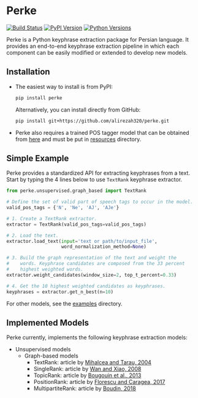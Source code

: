 # Perke
[![Build Status](https://travis-ci.com/alirezah320/perke.svg?branch=master)](https://travis-ci.com/alirezah320/perke)
[![PyPI Version](https://img.shields.io/pypi/v/perke)](https://pypi.python.org/pypi/perke)
[![Python Versions](https://img.shields.io/pypi/pyversions/perke)](https://pypi.org/project/perke)

Perke is a Python keyphrase extraction package for Persian language. It 
provides an end-to-end keyphrase extraction pipeline in which each component 
can be easily modified or extended to develop new models.

## Installation
- The easiest way to install is from PyPI:
  ```bash
  pip install perke
  ```
  Alternatively, you can install directly from GitHub:
  ```bash
  pip install git+https://github.com/alirezah320/perke.git
  ```
- Perke also requires a trained POS tagger model that can be obtained from 
  [here](https://github.com/sobhe/hazm/releases/download/v0.5/resources-0.5.zip) and 
  must be put in 
  [resources](https://github.com/alirezah320/perke/tree/master/perke/resources) 
  directory.

## Simple Example
Perke provides a standardized API for extracting keyphrases from a text. Start 
by typing the 4 lines below to use `TextRank` keyphrase extractor. 


```python
from perke.unsupervised.graph_based import TextRank

# Define the set of valid part of speech tags to occur in the model.
valid_pos_tags = {'N', 'Ne', 'AJ', 'AJe'}

# 1. Create a TextRank extractor.
extractor = TextRank(valid_pos_tags=valid_pos_tags)

# 2. Load the text.
extractor.load_text(input='text or path/to/input_file',
                    word_normalization_method=None)

# 3. Build the graph representation of the text and weight the
#    words. Keyphrase candidates are composed from the 33 percent
#    highest weighted words.
extractor.weight_candidates(window_size=2, top_t_percent=0.33)

# 4. Get the 10 highest weighted candidates as keyphrases.
keyphrases = extractor.get_n_best(n=10)
```

For other models, see the 
[examples](https://github.com/alirezah320/perke/tree/master/examples) 
directory.

## Implemented Models
Perke currently, implements the following keyphrase extraction models:

- Unsupervised models
    - Graph-based models
        - TextRank: article by [Mihalcea and Tarau, 2004](http://www.aclweb.org/anthology/W04-3252.pdf)
        - SingleRank: article by [Wan and Xiao, 2008](https://www.aaai.org/Papers/AAAI/2008/AAAI08-136.pdf)
        - TopicRank: article by [Bougouin et al., 2013](http://aclweb.org/anthology/I13-1062.pdf)
        - PositionRank: article by [Florescu and Caragea, 2017](http://www.aclweb.org/anthology/P17-1102.pdf)
        - MultipartiteRank: article by [Boudin, 2018](https://www.aclweb.org/anthology/N18-2105.pdf)